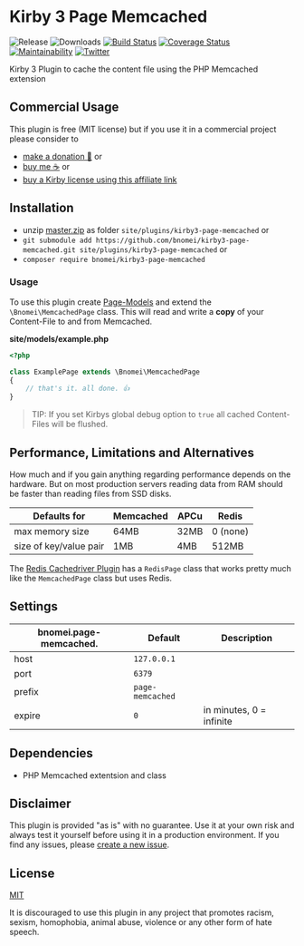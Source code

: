 # Kirby 3 Page Memcached

![Release](https://flat.badgen.net/packagist/v/bnomei/kirby3-page-memcached?color=ae81ff)
![Downloads](https://flat.badgen.net/packagist/dt/bnomei/kirby3-page-memcached?color=272822)
[![Build Status](https://flat.badgen.net/travis/bnomei/kirby3-page-memcached)](https://travis-ci.com/bnomei/kirby3-page-memcached)
[![Coverage Status](https://flat.badgen.net/coveralls/c/github/bnomei/kirby3-page-memcached)](https://coveralls.io/github/bnomei/kirby3-page-memcached) 
[![Maintainability](https://flat.badgen.net/codeclimate/maintainability/bnomei/kirby3-page-memcached)](https://codeclimate.com/github/bnomei/kirby3-page-memcached) 
[![Twitter](https://flat.badgen.net/badge/twitter/bnomei?color=66d9ef)](https://twitter.com/bnomei)

Kirby 3 Plugin to cache the content file using the PHP Memcached extension

## Commercial Usage

This plugin is free (MIT license) but if you use it in a commercial project please consider to
- [make a donation 🍻](https://www.paypal.me/bnomei/5) or
- [buy me ☕](https://buymeacoff.ee/bnomei) or
- [buy a Kirby license using this affiliate link](https://a.paddle.com/v2/click/1129/35731?link=1170)

## Installation

- unzip [master.zip](https://github.com/bnomei/kirby3-page-memcached/archive/master.zip) as folder `site/plugins/kirby3-page-memcached` or
- `git submodule add https://github.com/bnomei/kirby3-page-memcached.git site/plugins/kirby3-page-memcached` or
- `composer require bnomei/kirby3-page-memcached`

### Usage

To use this plugin create [Page-Models](https://getkirby.com/docs/guide/templates/page-models) and extend the `\Bnomei\MemcachedPage` class. This will read and write a **copy** of your Content-File to and from Memcached.

**site/models/example.php**
```php
<?php

class ExamplePage extends \Bnomei\MemcachedPage
{
    // that's it. all done. 👍
}
```

> TIP: If you set Kirbys global debug option to `true` all cached Content-Files will be flushed.

## Performance, Limitations and Alternatives

How much and if you gain anything regarding performance depends on the hardware. But on most production servers reading data from RAM should be faster than reading files from SSD disks.

| Defaults for | Memcached | APCu | Redis |
|----|----|----|----|
| max memory size | 64MB | 32MB | 0 (none) |
| size of key/value pair | 1MB | 4MB | 512MB |

The [Redis Cachedriver Plugin](https://github.com/bnomei/kirby3-redis-cachedriver) has a `RedisPage` class that works pretty much like the `MemcachedPage` class but uses Redis.

## Settings

| bnomei.page-memcached.            | Default        | Description               |            
|---------------------------|----------------|---------------------------|
| host | `127.0.0.1` |  |
| port | `6379` |  |
| prefix | `page-memcached` |  |
| expire | `0` | in minutes, 0 = infinite |

## Dependencies

- PHP Memcached extentsion and class

## Disclaimer

This plugin is provided "as is" with no guarantee. Use it at your own risk and always test it yourself before using it in a production environment. If you find any issues, please [create a new issue](https://github.com/bnomei/kirby3-page-memcached/issues/new).

## License

[MIT](https://opensource.org/licenses/MIT)

It is discouraged to use this plugin in any project that promotes racism, sexism, homophobia, animal abuse, violence or any other form of hate speech.
